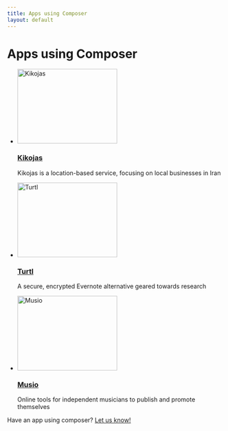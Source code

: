 ```yaml
---
title: Apps using Composer
layout: default
---
```


# Apps using Composer

<ul class="apps clear">
    <li>
        <a href="http://kikojas.com">
            <img src="/composer.js/images/apps/kikojas.jpg" width="232" height="174" alt="Kikojas">
        </a>
        <h3><a href="http://kikojas.com">Kikojas</a></h3>
        <p>Kikojas is a location-based service, focusing on local businesses in Iran</p>
    </li>
    <li>
        <a href="https://turtl.it">
            <img src="/composer.js/images/apps/turtl.jpg" width="232" height="174" alt="Turtl">
        </a>
        <h3><a href="https://turtl.it">Turtl</a></h3>
        <p>A secure, encrypted Evernote alternative geared towards research</p>
    </li>
    <li>
        <a href="http://musio.com">
            <img src="/composer.js/images/apps/musio.jpg" width="232" height="174" alt="Musio">
        </a>
        <h3><a href="https://musio.com">Musio</a></h3>
        <p>Online tools for independent musicians to publish and promote themselves</p>
    </li>
</ul>

Have an app using composer? [Let us know!](mailto:andrew@lyonbros.com)


